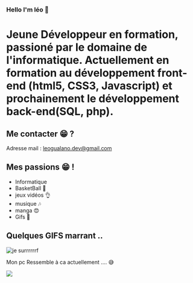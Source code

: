 ### Hello I'm léo 👋


# Jeune Développeur en formation, passioné par le domaine de l'informatique. Actuellement en formation au développement front-end (html5, CSS3, Javascript) et prochainement le développement back-end(SQL, php).


## Me contacter 😁 ?
Adresse mail : leogualano.dev@gmail.com



## Mes passions 😁 !
- Informatique 
- BasketBall 🏀
- jeux vidéos 👌 
- musique 🎶
- manga 😍
- Gifs 🤣


## Quelques GIFS marrant .. 




![je surrrrrrf](https://media.giphy.com/media/dwmNhd5H7YAz6/giphy.gif)

Mon pc Ressemble à ca actuellement .... 😅


![](https://media.giphy.com/media/12W5Sg2koWYnwA/giphy.gif)

<!--
**leogualanodev/leogualanodev** is a ✨ _special_ ✨ repository because its `README.md` (this file) appears on your GitHub profile.

Here are some ideas to get you started:

- 🔭 I’m currently working on ...
- 🌱 I’m currently learning ...
- 👯 I’m looking to collaborate on ...
- 🤔 I’m looking for help with ...
- 💬 Ask me about ...
- 📫 How to reach me: ...
- 😄 Pronouns: ...
- ⚡ Fun fact: ...
-->
